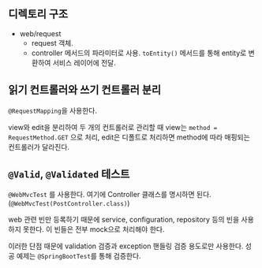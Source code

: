 ## 디렉토리 구조

- web/request
  - request 객체. 
  - controller 메서드의 파라미터로 사용. `toEntity()` 메서드를 통해 entity로 변환하여 서비스 레이어에 전달.

## 읽기 컨트롤러와 쓰기 컨트롤러 분리

`@RequestMapping`을 사용한다.

view와 edit을 분리하여 두 개의 컨트롤러로 관리할 때 view는 `method = RequestMethod.GET` 으로 처리, edit은 디폴트로 처리하면 method에 따라 매핑되는 컨트롤러가 달라진다.

## `@Valid`, `@Validated` 테스트

`@WebMvcTest` 를 사용한다.
여기에 Controller 클래스를 명시하면 된다. (`@WebMvcTest(PostController.class)`)

web 관련 빈만 등록하기 때문에 service, configuration, repository 등의 빈을 사용하지 못한다.
이 빈들은 전부 mock으로 처리해야 한다.

이러한 단점 때문에 validation 검증과 exception 핸들링 검증 용도로만 사용한다.
성공 예제는 `@SpringBootTest`를 통해 검증한다.
